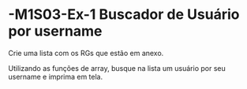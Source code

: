 # -M1S03-Ex-1 Buscador de Usuário por username

Crie uma lista com os RGs que estão em anexo.

Utilizando as funções de array, busque na lista um usuário por seu username e imprima em tela.
